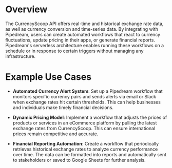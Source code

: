 # Overview

The CurrencyScoop API offers real-time and historical exchange rate data, as well as currency conversion and time-series data. By integrating with Pipedream, users can create automated workflows that react to currency fluctuations, update pricing in their apps, or generate financial reports. Pipedream's serverless architecture enables running these workflows on a schedule or in response to certain triggers without managing any infrastructure.

# Example Use Cases

- **Automated Currency Alert System**: Set up a Pipedream workflow that monitors specific currency pairs and sends alerts via email or Slack when exchange rates hit certain thresholds. This can help businesses and individuals make timely financial decisions.

- **Dynamic Pricing Model**: Implement a workflow that adjusts the prices of products or services in an eCommerce platform by pulling the latest exchange rates from CurrencyScoop. This can ensure international prices remain competitive and accurate.

- **Financial Reporting Automation**: Create a workflow that periodically retrieves historical exchange rates to analyze currency performance over time. The data can be formatted into reports and automatically sent to stakeholders or saved to Google Sheets for further analysis.
